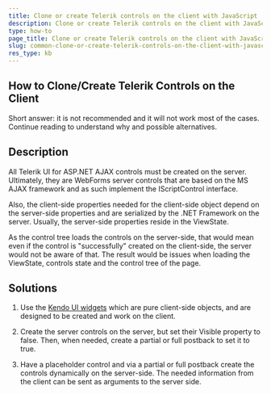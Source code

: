 ```yaml
---
title: Clone or create Telerik controls on the client with JavaScript
description: Clone or create Telerik controls on the client with JavaScript. Check it now!
type: how-to
page_title: Clone or create Telerik controls on the client with JavaScript
slug: common-clone-or-create-telerik-controls-on-the-client-with-javascript
res_type: kb
---
```



## How to Clone/Create Telerik Controls on the Client

Short answer: it is not recommended and it will not work most of the cases. Continue reading to understand why and possible alternatives.

## Description

All Telerik UI for ASP.NET AJAX controls must be created on the server. Ultimately, they are WebForms server controls that are based on the MS AJAX framework and as such implement the IScriptControl interface.   
  
 Also, the client-side properties needed for the client-side object depend on the server-side properties and are serialized by the .NET Framework on the server. Usually, the server-side properties reside in the ViewState.

As the control tree loads the controls on the server-side, that would mean even if the control is "successfully" created on the client-side, the server would not be aware of that. The result would be issues when loading the ViewState, controls state and the control tree of the page.  
  
## Solutions

1. Use the [Kendo UI widgets](https://demos.telerik.com/kendo-ui/) which are pure client-side objects, and are designed to be created and work on the client.

1. Create the server controls on the server, but set their Visible property to false. Then, when needed, create a partial or full postback to set it to true.  
  
1. Have a placeholder control and via a partial or full postback create the controls dynamically on the server-side. The needed information from the client can be sent as arguments to the server side.

